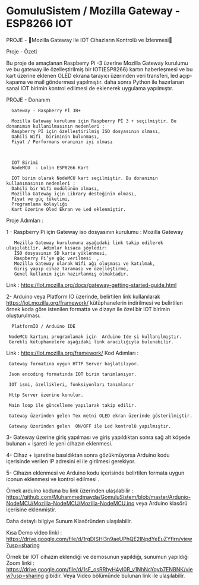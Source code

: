 # GomuluSistem / Mozilla Gateway -ESP8266 IOT

PROJE  - Mozilla Gateway ile IOT Cihazların Kontrolü ve İzlenmesi

Proje - Özeti
 
 Bu proje de amaçlanan Raspberry Pi -3 üzerine Mozilla Gateway kurulumu ve bu gateway ile özelleştirilmiş bir IOT(ESP8266) kartın haberleşmesi ve bu kart üzerine eklenen OLED ekrana tarayıcı üzerinden veri transferi, led açıp-kapama ve mail göndermesi yapılmıştır. daha sonra Python ile hazırlanan sanal IOT birimin kontrol edilmesi de eklenerek uygulama yapılmıştır.
 
 PROJE  - Donanım 

      Gateway - Raspberry Pİ 3B+

      Mozilla Gateway kurulumu için Raspberry Pİ 3 + seçilmiştir. Bu donanımın kullanılmasının nedenleri :
      Raspberry Pİ için özelleştirilmiş ISO dosyasının olması,
      Dahili Wifi  biriminin bulunması,
      Fiyat / Performans oranının iyi olması
      
      
      
      IOT Birimi 
      NodeMCU  - Lolin ESP8266 Kart

      IOT birim olarak NodeMCU kart seçilmiştir. Bu donanımın kullanımasının nedenleri : 
      Dahili bir Wifi modülünün olması,
      Mozilla Gateway için Library desteğinin olması,
      Fiyat ve güç tüketimi,
      Programlama kolaylığı
      Kart üzerine Oled Ekran ve Led eklenmiştir.
      
      

Proje Adımları :


 1 - Raspberry Pi için Gateway iso dosyasının kurulumu : 
       Mozilla Gateway

       Mozilla Gateway kurulumuna aşağıdaki link takip edilerek ulaşılabilir. Adımlar kısaca şöyledir:
       ISO dosyasının SD karta yüklenmesi,
       Raspberry Pi’ye güç verilmesi  ,
       Mozilla Gateway olarak Wifi ağı oluşması ve katılmak,
       Giriş yapıp cihaz taraması ve özelleştirme,
       Genel kullanım için hazırlanmış olmaktadır.
 Link : https://iot.mozilla.org/docs/gateway-getting-started-guide.html

2- Arduino veya Platform IO üzerinde, belirtilen link kullanılarak  https://iot.mozilla.org/framework/ kütüphanelerin indirilmesi ve belirtilen örnek koda göre istenilen formatta ve dizayn ile özel bir IOT birimin oluşturulması.


      PlatformIO / Arduino IDE

     NodeMCU kartını programlamak için  Arduino Ide si kullanılmıştır.
     Gerekli kütüphanelere aşağıdaki link aracılığıyla bulunabilir.
 Link : https://iot.mozilla.org/framework/
     Kod Adımları :
     
     Gateway formatına uygun HTTP Server başlatılıyor.
     
     Json encoding formatında IOT birim tanımlanıyor.
     
     IOT ismi, özellikleri, fonksiyonları tanımlanır 
     
     Http Server üzerine konulur.
     
     Main loop ile güncelleme yapılarak takip edilir.
     
     Gateway üzerinden gelen Tex metni OLED ekran üzerinde gösterilmiştir.
     
     Gateway üzerinden gelen  ON/OFF ile Led kontrolü yapılmıştır.
     
  3-  Gateway üzerine giriş yapılması ve giriş yapıldıktan sonra sağ alt köşede bulunan + işareti ile yeni cihazın eklenmesi.
  
  4-  Cihaz + işaretine basıldıktan sonra gözükmüyorsa Arduino kodu içerisinde verilen IP adresini el ile girilmesi gerekiyor.
  
  5- Cihazın eklenmesi ve Arduino kodu içerisinde belirtilen formata uygun iconun eklenmesi ve kontrol edilmesi .
  
  
  Örnek arduino koduna bu link üzerinden ulaşılabilir : https://github.com/Muhammedmayda/GomuluSistem/blob/master/Ardunio-NodeMCU/Mozilla-NodeMCU/Mozilla-NodeMCU.ino veya Arduino klasörü içerisine eklenmiştir.
  
  
  Daha detaylı bilgiye Sunum Klasöründen ulaşılabilir.
  
  Kısa Demo video linki : https://drive.google.com/file/d/1rgDISHl3n9aeUPhQE2INpdYeEuZYflrn/view?usp=sharing
  
  
  Örnek bir IOT cihazın eklendiği ve demosunun yapıldığı, sunumun yapıldığı Zoom linki : https://drive.google.com/file/d/1sE_osRRhyH4yI0R_v1NhNcYqvb7ENBNK/view?usp=sharing gibidir. 
  Veya Video bölümünde bulunan link ile ulaşılabilir.
  
  
     




